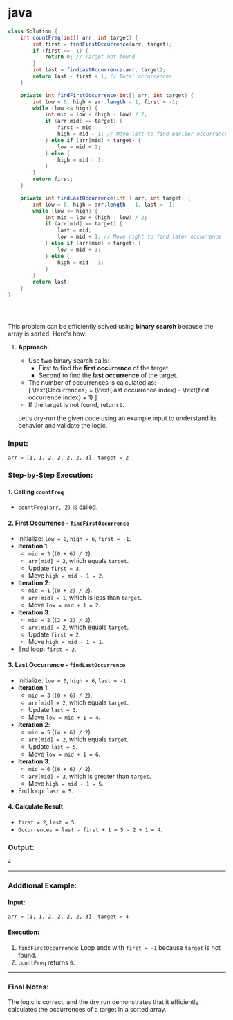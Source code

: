 # java
```java
class Solution {
    int countFreq(int[] arr, int target) {
        int first = findFirstOccurrence(arr, target);
        if (first == -1) {
            return 0; // Target not found
        }
        int last = findLastOccurrence(arr, target);
        return last - first + 1; // Total occurrences
    }

    private int findFirstOccurrence(int[] arr, int target) {
        int low = 0, high = arr.length - 1, first = -1;
        while (low <= high) {
            int mid = low + (high - low) / 2;
            if (arr[mid] == target) {
                first = mid;
                high = mid - 1; // Move left to find earlier occurrence
            } else if (arr[mid] < target) {
                low = mid + 1;
            } else {
                high = mid - 1;
            }
        }
        return first;
    }

    private int findLastOccurrence(int[] arr, int target) {
        int low = 0, high = arr.length - 1, last = -1;
        while (low <= high) {
            int mid = low + (high - low) / 2;
            if (arr[mid] == target) {
                last = mid;
                low = mid + 1; // Move right to find later occurrence
            } else if (arr[mid] < target) {
                low = mid + 1;
            } else {
                high = mid - 1;
            }
        }
        return last;
    }
}





```
This problem can be efficiently solved using **binary search** because the array is sorted. Here's how:

1. **Approach**:  
   - Use two binary search calls:
     - First to find the **first occurrence** of the target.
     - Second to find the **last occurrence** of the target.
   - The number of occurrences is calculated as:  
     \[
     \text{Occurrences} = (\text{last occurrence index} - \text{first occurrence index} + 1)
     \]
   - If the target is not found, return `0`.


   Let's dry-run the given code using an example input to understand its behavior and validate the logic.

### Input:
```plaintext
arr = [1, 1, 2, 2, 2, 2, 3], target = 2
```

### Step-by-Step Execution:

#### 1. **Calling `countFreq`**
- `countFreq(arr, 2)` is called.

#### 2. **First Occurrence - `findFirstOccurrence`**
- Initialize: `low = 0`, `high = 6`, `first = -1`.
- **Iteration 1**:
  - `mid = 3` (`(0 + 6) / 2`).
  - `arr[mid] = 2`, which equals `target`.
  - Update `first = 3`.
  - Move `high = mid - 1 = 2`.
- **Iteration 2**:
  - `mid = 1` (`(0 + 2) / 2`).
  - `arr[mid] = 1`, which is less than `target`.
  - Move `low = mid + 1 = 2`.
- **Iteration 3**:
  - `mid = 2` (`(2 + 2) / 2`).
  - `arr[mid] = 2`, which equals `target`.
  - Update `first = 2`.
  - Move `high = mid - 1 = 1`.
- End loop: `first = 2`.

#### 3. **Last Occurrence - `findLastOccurrence`**
- Initialize: `low = 0`, `high = 6`, `last = -1`.
- **Iteration 1**:
  - `mid = 3` (`(0 + 6) / 2`).
  - `arr[mid] = 2`, which equals `target`.
  - Update `last = 3`.
  - Move `low = mid + 1 = 4`.
- **Iteration 2**:
  - `mid = 5` (`(4 + 6) / 2`).
  - `arr[mid] = 2`, which equals `target`.
  - Update `last = 5`.
  - Move `low = mid + 1 = 6`.
- **Iteration 3**:
  - `mid = 6` (`(6 + 6) / 2`).
  - `arr[mid] = 3`, which is greater than `target`.
  - Move `high = mid - 1 = 5`.
- End loop: `last = 5`.

#### 4. **Calculate Result**
- `first = 2`, `last = 5`.
- `Occurrences = last - first + 1 = 5 - 2 + 1 = 4`.

### Output:
```plaintext
4
```

---

### **Additional Example:**
#### Input:
```plaintext
arr = [1, 1, 2, 2, 2, 2, 3], target = 4
```

#### Execution:
1. `findFirstOccurrence`: Loop ends with `first = -1` because `target` is not found.
2. `countFreq` returns `0`.

---

### Final Notes:
The logic is correct, and the dry run demonstrates that it efficiently calculates the occurrences of a target in a sorted array.